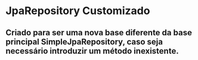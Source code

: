 # JpaRepository Customizado
## Criado para ser uma nova base diferente da base principal SimpleJpaRepository, caso seja necessário introduzir um método inexistente.
